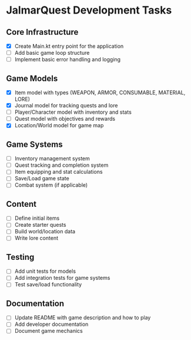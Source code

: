 # JalmarQuest Development Tasks

## Core Infrastructure
- [x] Create Main.kt entry point for the application
- [ ] Add basic game loop structure
- [ ] Implement basic error handling and logging

## Game Models
- [x] Item model with types (WEAPON, ARMOR, CONSUMABLE, MATERIAL, LORE)
- [x] Journal model for tracking quests and lore
- [ ] Player/Character model with inventory and stats
- [ ] Quest model with objectives and rewards
- [x] Location/World model for game map

## Game Systems
- [ ] Inventory management system
- [ ] Quest tracking and completion system
- [ ] Item equipping and stat calculations
- [ ] Save/Load game state
- [ ] Combat system (if applicable)

## Content
- [ ] Define initial items
- [ ] Create starter quests
- [ ] Build world/location data
- [ ] Write lore content

## Testing
- [ ] Add unit tests for models
- [ ] Add integration tests for game systems
- [ ] Test save/load functionality

## Documentation
- [ ] Update README with game description and how to play
- [ ] Add developer documentation
- [ ] Document game mechanics
